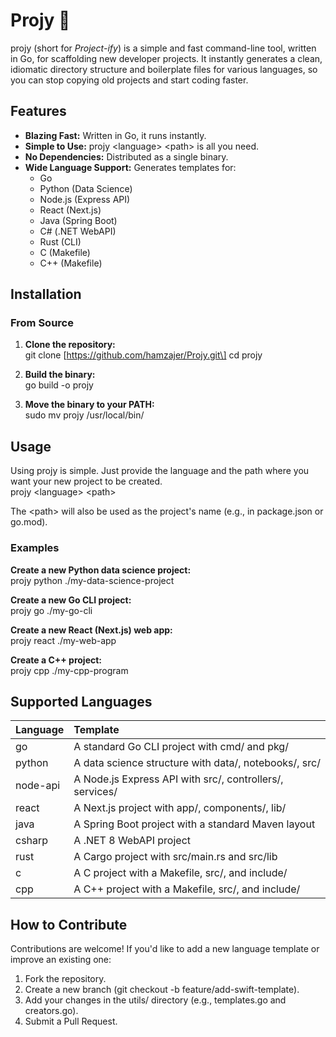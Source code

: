 # **Projy 🚀**

projy (short for *Project-ify*) is a simple and fast command-line tool, written in Go, for scaffolding new developer projects. It instantly generates a clean, idiomatic directory structure and boilerplate files for various languages, so you can stop copying old projects and start coding faster.

## **Features**

* **Blazing Fast:** Written in Go, it runs instantly.  
* **Simple to Use:** projy \<language\> \<path\> is all you need.  
* **No Dependencies:** Distributed as a single binary.  
* **Wide Language Support:** Generates templates for:  
  * Go  
  * Python (Data Science)  
  * Node.js (Express API)  
  * React (Next.js)  
  * Java (Spring Boot)  
  * C\# (.NET WebAPI)  
  * Rust (CLI)  
  * C (Makefile)  
  * C++ (Makefile)

## **Installation**

### **From Source**

1. **Clone the repository:**  
   git clone \[https://github.com/hamzajer/Projy.git\]
   cd projy

2. **Build the binary:**  
   go build \-o projy

3. **Move the binary to your PATH:**  
   sudo mv projy /usr/local/bin/

## **Usage**

Using projy is simple. Just provide the language and the path where you want your new project to be created.  
projy \<language\> \<path\>

The \<path\> will also be used as the project's name (e.g., in package.json or go.mod).

### **Examples**

**Create a new Python data science project:**  
projy python ./my-data-science-project

**Create a new Go CLI project:**  
projy go ./my-go-cli

**Create a new React (Next.js) web app:**  
projy react ./my-web-app

**Create a C++ project:**  
projy cpp ./my-cpp-program

## **Supported Languages**

| Language | Template |
| :---- | :---- |
| go | A standard Go CLI project with cmd/ and pkg/ |
| python | A data science structure with data/, notebooks/, src/ |
| node-api | A Node.js Express API with src/, controllers/, services/ |
| react | A Next.js project with app/, components/, lib/ |
| java | A Spring Boot project with a standard Maven layout |
| csharp | A .NET 8 WebAPI project |
| rust | A Cargo project with src/main.rs and src/lib |
| c | A C project with a Makefile, src/, and include/ |
| cpp | A C++ project with a Makefile, src/, and include/ |

## **How to Contribute**

Contributions are welcome\! If you'd like to add a new language template or improve an existing one:

1. Fork the repository.  
2. Create a new branch (git checkout \-b feature/add-swift-template).  
3. Add your changes in the utils/ directory (e.g., templates.go and creators.go).  
4. Submit a Pull Request.
